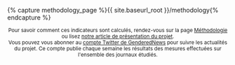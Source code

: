 {% capture methodology_page %}{{ site.baseurl_root }}/methodology{% endcapture %}
<center>
<small>
Pour savoir comment ces indicateurs sont calculés, rendez-vous sur la page <a href="{{methodology_page}}">Méthodologie</a> ou lisez <a href ="https://arxiv.org/pdf/2202.05682.pdf">notre article de présentation du projet</a>.
<br>
Vous pouvez vous abonner au <a href="https://twitter.com/genderednews">compte Twitter de GenderedNews</a> pour suivre les actualités du projet. Ce compte publie chaque semaine les résultats des mesures effectuées sur l'ensemble des journaux étudiés.
</small>
</center>
